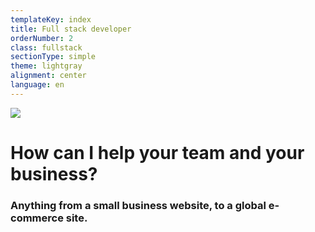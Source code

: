 ```yaml
---
templateKey: index
title: Full stack developer
orderNumber: 2
class: fullstack
sectionType: simple
theme: lightgray
alignment: center
language: en
---
```

<picture>
  <source srcset="/img/portrait.webp" type="image/webp">
  <img src="/img/portrait.png">
</picture> 

# How can I help your team and your business?
### Anything from a small business website, to a global e-commerce site.

